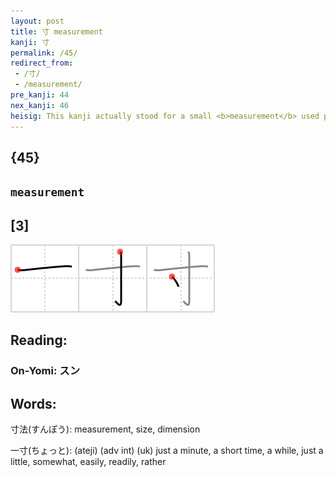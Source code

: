 ```yaml
---
layout: post
title: 寸 measurement
kanji: 寸
permalink: /45/
redirect_from:
 - /寸/
 - /measurement/
pre_kanji: 44
nex_kanji: 46
heisig: This kanji actually stood for a small <b>measurement</b> used prior to the metric system, a bit over an inch in length, and from there acquired the sense of <b>measurement</b>. In the old system, it was one-<i>tenth</i> of a <i>shaku</i> (whose kanji we shall meet in frame 1151). The picture, appropriately, represents one <i>drop</i> of a <i>ten</i>&nbsp;(with a hook!).
---
```


## {45}

## `measurement`

## [3]

<div class="stroke"><img src="../images/E5AFB8.png" /></div>

## Reading:

### On-Yomi: スン

## Words:

寸法(すんぽう): measurement, size, dimension

一寸(ちょっと): (ateji) (adv int) (uk) just a minute, a short time, a while, just a little, somewhat, easily, readily, rather
